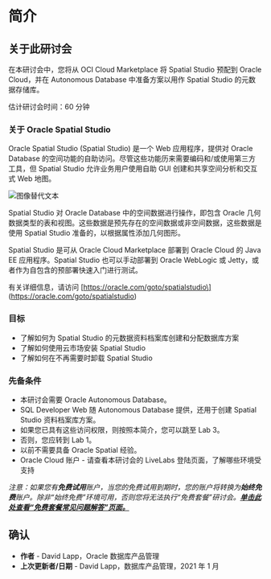 # 简介

## 关于此研讨会

在本研讨会中，您将从 OCI Cloud Marketplace 将 Spatial Studio 预配到 Oracle Cloud，并在 Autonomous Database 中准备方案以用作 Spatial Studio 的元数据存储库。

估计研讨会时间：60 分钟

### 关于 Oracle Spatial Studio

Oracle Spatial Studio (Spatial Studio) 是一个 Web 应用程序，提供对 Oracle Database 的空间功能的自助访问。尽管这些功能历来需要编码和/或使用第三方工具，但 Spatial Studio 允许业务用户使用自助 GUI 创建和共享空间分析和交互式 Web 地图。

![图像替代文本](./images/spatial-studio.png "空间工作室")

Spatial Studio 对 Oracle Database 中的空间数据进行操作，即包含 Oracle 几何数据类型的表和视图。这些数据是预先存在的空间数据或非空间数据，这些数据是使用 Spatial Studio 准备的，以根据属性添加几何图形。

Spatial Studio 是可从 Oracle Cloud Marketplace 部署到 Oracle Cloud 的 Java EE 应用程序。Spatial Studio 也可以手动部署到 Oracle WebLogic 或 Jetty，或者作为自包含的预部署快速入门进行测试。

有关详细信息，请访问 \[https://oracle.com/goto/spatialstudio\] (https://oracle.com/goto/spatialstudio)

### 目标

*   了解如何为 Spatial Studio 的元数据资料档案库创建和分配数据库方案
*   了解如何使用云市场安装 Spatial Studio
*   了解如何在不再需要时卸载 Spatial Studio

### 先备条件

*   本研讨会需要 Oracle Autonomous Database。
*   SQL Developer Web 随 Autonomous Database 提供，还用于创建 Spatial Studio 资料档案库方案。
*   如果您已具有这些访问权限，则按照本简介，您可以跳至 Lab 3。
*   否则，您应转到 Lab 1。
*   以前不需要具备 Oracle Spatial 经验。
*   Oracle Cloud 账户 - 请查看本研讨会的 LiveLabs 登陆页面，了解哪些环境受支持

_注意：如果您有**免费试用**账户，当您的免费试用到期时，您的账户将转换为**始终免费**账户。除非“始终免费”环境可用，否则您将无法执行“免费套餐”研讨会。**[单击此处查看“免费套餐常见问题解答”页面。](https://www.oracle.com/cloud/free/faq.html)**_

## 确认

*   **作者** - David Lapp，Oracle 数据库产品管理
*   **上次更新者/日期** - David Lapp，数据库产品管理，2021 年 1 月